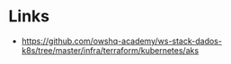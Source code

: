 # Links
   * https://github.com/owshq-academy/ws-stack-dados-k8s/tree/master/infra/terraform/kubernetes/aks
